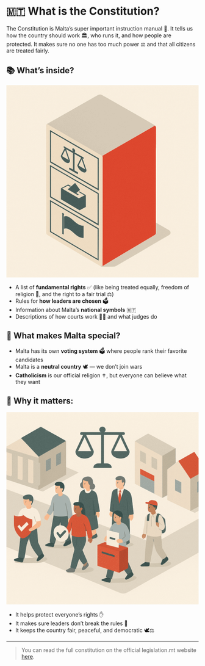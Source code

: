 # 🇲🇹 What is the Constitution?

The Constitution is Malta’s super important instruction manual 🧭. It tells us how the country should work 🏛️, who runs it, and how people are protected. It makes sure no one has too much power ⚖️ and that all citizens are treated fairly.

## 📚 What’s inside?

![Filing Cabinet Illustration](../../images/filing-cabinet.png)

- A list of **fundamental rights** ✅ (like being treated equally, freedom of religion 🙏, and the right to a fair trial ⚖️)
- Rules for **how leaders are chosen** 🗳️
- Information about Malta’s **national symbols** 🇲🇹
- Descriptions of how courts work 🧑‍⚖️ and what judges do

## 🌟 What makes Malta special?

- Malta has its own **voting system** 🗳️ where people rank their favorite candidates
- Malta is a **neutral country** 🕊️ — we don’t join wars
- **Catholicism** is our official religion ✝️, but everyone can believe what they want

## 🧠 Why it matters:

![Maltese Citizens Illustration](../../images/maltese-citizens.png)

- It helps protect everyone’s rights ✋
- It makes sure leaders don’t break the rules 🚫
- It keeps the country fair, peaceful, and democratic 🕊️⚖️

---

> You can read the full constitution on the official legislation.mt website [here](https://legislation.mt/eli/const/eng).
